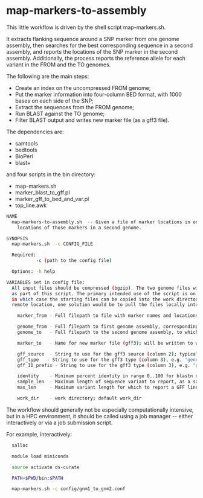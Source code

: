 # map-markers-to-assembly

This little workflow is driven by the shell script map-markers.sh.

It extracts flanking sequence around a SNP marker from one genome assembly, then searches for the 
best corresponding sequence in a second assembly, and reports the locations of the SNP 
marker in the second assembly.
Additionally, the process reports the reference allele for each variant in the FROM and the TO genomes.

The following are the main steps:

  * Create an index on the uncompressed FROM genome;
  * Put the marker information into four-column BED format, with 1000 bases on each side of the SNP;
  * Extract the sequences from the FROM genome;
  * Run BLAST against the TO genome;
  * Filter BLAST output and writes new marker file (as a gff3 file).

The dependencies are:
  * samtools 
  * bedtools 
  * BioPerl
  * blast+

and four scripts in the bin directory:
  * map-markers.sh
  * marker_blast_to_gff.pl
  * marker_gff_to_bed_and_var.pl
  * top_line.awk

```bash
NAME
  map-markers-to-assembly.sh  -- Given a file of marker locations in one genome, report the
    locations of those markers in a second genome.

SYNOPSIS
  map-markers.sh  -c CONFIG_FILE

  Required:
           -c (path to the config file)

  Options: -h help

VARIABLES set in config file:
  All input files should be compressed (bgzip). The two genome files will be uncompressed in the work directory,
  as part of this script. The primary intended use of the script is on the same file system as the data files,
  in which case the starting files can be copied into the work directory. If they are coming from a remote
  remote location, one solution would be to pull the files locally into a data directory using scp or equivalent.

    marker_from - Full filepath to file with marker names and locations on first Genome; in gff3 format, compressed

    genome_from - Full filepath to first genome assembly, corresponding with the coordinates in the marker_from file; compressed
    genome_to   - Full filepath to the second genome assembly, to which the markers will be projected

    marker_to   - Name for new marker file (gff3); will be written to work_dir/marker_to/

    gff_source  - String to use for the gff3 source (column 2); typically, a project, data source, or program
    gff_type   - String to use for the gff3 type (column 3), e.g. "genetic_marker" or other SOFA sequence ontology term
    gff_ID_prefix - String to use for the gff3 type (column 3), e.g. "genetic_marker" or other SOFA sequence ontology term

    identity    - Minimum percent identity in range 0..100 for blastn qcovhsp [90]
    sample_len  - Maximum length of sequence variant to report, as a sample, in the GFF 9th column [10]
    max_len     - Maximum variant length for which to report a GFF line [200]

    work_dir    - work directory; default work_dir
```

The workflow should generally not be especially computationally intensive, but in a HPC environment,
it should be called using a job manager -- either interactively or via a job submission script.

For example, interactively:

```bash
  salloc

  module load miniconda

  source activate ds-curate

  PATH=$PWD/bin:$PATH

  map-markers.sh -c config/gnm1_to_gnm2.conf 
```


